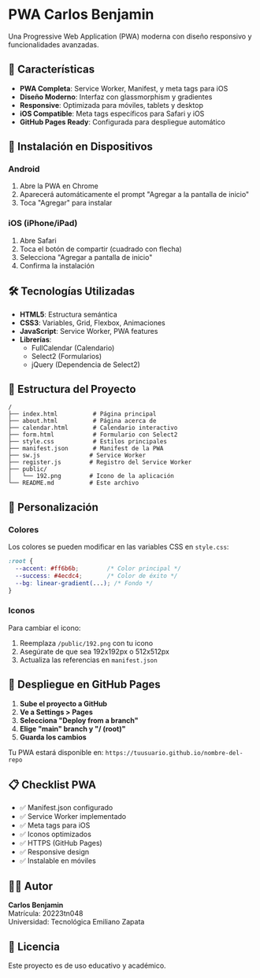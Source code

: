 # PWA Carlos Benjamin

Una Progressive Web Application (PWA) moderna con diseño responsivo y funcionalidades avanzadas.

## 🚀 Características

- **PWA Completa**: Service Worker, Manifest, y meta tags para iOS
- **Diseño Moderno**: Interfaz con glassmorphism y gradientes
- **Responsive**: Optimizada para móviles, tablets y desktop
- **iOS Compatible**: Meta tags específicos para Safari y iOS
- **GitHub Pages Ready**: Configurada para despliegue automático

## 📱 Instalación en Dispositivos

### Android
1. Abre la PWA en Chrome
2. Aparecerá automáticamente el prompt "Agregar a la pantalla de inicio"
3. Toca "Agregar" para instalar

### iOS (iPhone/iPad)
1. Abre Safari
2. Toca el botón de compartir (cuadrado con flecha)
3. Selecciona "Agregar a pantalla de inicio"
4. Confirma la instalación

## 🛠️ Tecnologías Utilizadas

- **HTML5**: Estructura semántica
- **CSS3**: Variables, Grid, Flexbox, Animaciones
- **JavaScript**: Service Worker, PWA features
- **Librerías**:
  - FullCalendar (Calendario)
  - Select2 (Formularios)
  - jQuery (Dependencia de Select2)

## 📁 Estructura del Proyecto

```
/
├── index.html          # Página principal
├── about.html          # Página acerca de
├── calendar.html       # Calendario interactivo
├── form.html           # Formulario con Select2
├── style.css           # Estilos principales
├── manifest.json       # Manifest de la PWA
├── sw.js              # Service Worker
├── register.js        # Registro del Service Worker
├── public/
│   └── 192.png        # Icono de la aplicación
└── README.md          # Este archivo
```

## 🎨 Personalización

### Colores
Los colores se pueden modificar en las variables CSS en `style.css`:

```css
:root {
  --accent: #ff6b6b;        /* Color principal */
  --success: #4ecdc4;       /* Color de éxito */
  --bg: linear-gradient(...); /* Fondo */
}
```

### Iconos
Para cambiar el icono:
1. Reemplaza `/public/192.png` con tu icono
2. Asegúrate de que sea 192x192px o 512x512px
3. Actualiza las referencias en `manifest.json`

## 🚀 Despliegue en GitHub Pages

1. **Sube el proyecto a GitHub**
2. **Ve a Settings > Pages**
3. **Selecciona "Deploy from a branch"**
4. **Elige "main" branch y "/ (root)"**
5. **Guarda los cambios**

Tu PWA estará disponible en: `https://tuusuario.github.io/nombre-del-repo`

## 📋 Checklist PWA

- ✅ Manifest.json configurado
- ✅ Service Worker implementado
- ✅ Meta tags para iOS
- ✅ Iconos optimizados
- ✅ HTTPS (GitHub Pages)
- ✅ Responsive design
- ✅ Instalable en móviles

## 👨‍💻 Autor

**Carlos Benjamin**  
Matrícula: 20223tn048  
Universidad: Tecnológica Emiliano Zapata

## 📄 Licencia

Este proyecto es de uso educativo y académico.
